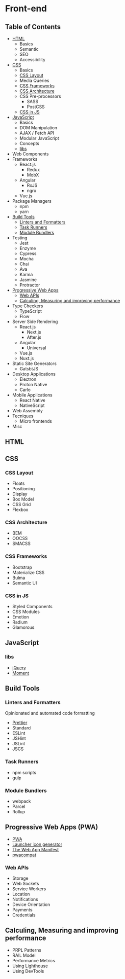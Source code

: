 # Front-end

## Table of Contents

* [HTML](#html)
  * Basics
  * Semantic
  * SEO
  * Accessibility
* [CSS](#css)
  * Basics
  * [CSS Layout](#css-layout)
  * Media Queries
  * [CSS Frameworks](#css-frameworks)
  * [CSS Architecture](#css-architecture)
  * CSS Pre-processors
    * SASS
    * PostCSS
  * [CSS in JS](#css-in-js)
* [JavaScript](#javascript)
  * Basics
  * DOM Manipulation
  * AJAX / Fetch API
  * Modular JavaScript
  * Concepts
  * [libs](#libs)
* Web Components
* Frameworks
  * React.js
    * Redux
    * MobX
  * Angular
    * RxJS
    * ngrx
  * Vue.js
* Package Managers
  * npm
  * yarn
* [Build Tools](#build-tools)
  * [Linters and Formatters](#linters-and-formatters)
  * [Task Runners](#task-runners)
  * [Module Bundlers](#module-bundlers)
* Testing
  * Jest
  * Enzyme
  * Cypress
  * Mocha
  * Chai
  * Ava
  * Karma
  * Jasmine
  * Protractor
* [Progressive Web Apps](#progressive-web-apps-pwa)
  * [Web APIs](#web-apis)
  * [Calculing, Measuring and improving performance](#calculing-measuring-and-improving-performance)
* Type Checkers
  * TypeScript
  * Flow
* Server Side Rendering
  * React.js
    * Next.js
    * After.js
  * Angular
    * Universal
  * Vue.js
  * Nuxt.js
* Static Site Generators
  * GatsbtJS
* Desktop Applications
  * Electron
  * Proton Native
  * Carlo
* Mobile Applications
  * React Native
  * NativeScript
* Web Assembly
* Tecniques
  * Micro frontends
* Misc

## HTML

## CSS

### CSS Layout

* Floats
* Positioning
* Display
* Box Model
* CSS Grid
* Flexbox

### CSS Architecture

* BEM
* OOCSS
* SMACSS

### CSS Frameworks

* Bootstrap
* Materialize CSS
* Bulma
* Semantic UI

### CSS in JS

* Styled Components
* CSS Modules
* Emotion
* Radium
* Glamorous










## JavaScript

### libs

* [jQuery](https://jquery.com/)
* [Moment](https://momentjs.com/)

## Build Tools

### Linters and Formatters

Opinionated and automated code formatting

* [Prettier](https://prettier.io/)
* Standard
* ESLint
* JSHint
* JSLint
* JSCS

### Task Runners

* npm scripts
* gulp

### Module Bundlers

* webpack
* Parcel
* Rollup

## Progressive Web Apps (PWA)

- [PWA](https://developers.google.com/web/progressive-web-apps/)
- [Launcher icon generator](https://romannurik.github.io/AndroidAssetStudio/icons-launcher.html#foreground.type=clipart&foreground.clipart=android&foreground.space.trim=1&foreground.space.pad=0.25&foreColor=rgba(96%2C%20125%2C%20139%2C%200)&backColor=rgb(68%2C%20138%2C%20255)&crop=0&backgroundShape=square&effects=none&name=ic_launcher)
- [The Web App Manifest](https://developers.google.com/web/fundamentals/web-app-manifest/)
- [pwacompat](https://github.com/GoogleChromeLabs/pwacompat)

### Web APIs

* Storage
* Web Sockets
* Service Workers
* Location
* Notifications
* Device Orientation
* Payments
* Credentials

## Calculing, Measuring and improving performance

* PRPL Patterns
* RAIL Model
* Performance Metrics
* Using Lighthouse
* Using DevTools
